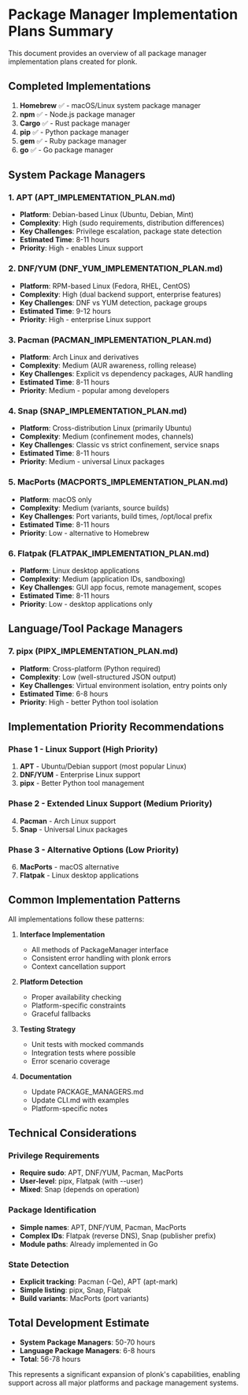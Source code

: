 # Package Manager Implementation Plans Summary

This document provides an overview of all package manager implementation plans created for plonk.

## Completed Implementations

1. **Homebrew** ✅ - macOS/Linux system package manager
2. **npm** ✅ - Node.js package manager
3. **Cargo** ✅ - Rust package manager
4. **pip** ✅ - Python package manager
5. **gem** ✅ - Ruby package manager
6. **go** ✅ - Go package manager

## System Package Managers

### 1. APT (APT_IMPLEMENTATION_PLAN.md)
- **Platform**: Debian-based Linux (Ubuntu, Debian, Mint)
- **Complexity**: High (sudo requirements, distribution differences)
- **Key Challenges**: Privilege escalation, package state detection
- **Estimated Time**: 8-11 hours
- **Priority**: High - enables Linux support

### 2. DNF/YUM (DNF_YUM_IMPLEMENTATION_PLAN.md)
- **Platform**: RPM-based Linux (Fedora, RHEL, CentOS)
- **Complexity**: High (dual backend support, enterprise features)
- **Key Challenges**: DNF vs YUM detection, package groups
- **Estimated Time**: 9-12 hours
- **Priority**: High - enterprise Linux support

### 3. Pacman (PACMAN_IMPLEMENTATION_PLAN.md)
- **Platform**: Arch Linux and derivatives
- **Complexity**: Medium (AUR awareness, rolling release)
- **Key Challenges**: Explicit vs dependency packages, AUR handling
- **Estimated Time**: 8-11 hours
- **Priority**: Medium - popular among developers

### 4. Snap (SNAP_IMPLEMENTATION_PLAN.md)
- **Platform**: Cross-distribution Linux (primarily Ubuntu)
- **Complexity**: Medium (confinement modes, channels)
- **Key Challenges**: Classic vs strict confinement, service snaps
- **Estimated Time**: 8-11 hours
- **Priority**: Medium - universal Linux packages

### 5. MacPorts (MACPORTS_IMPLEMENTATION_PLAN.md)
- **Platform**: macOS only
- **Complexity**: Medium (variants, source builds)
- **Key Challenges**: Port variants, build times, /opt/local prefix
- **Estimated Time**: 8-11 hours
- **Priority**: Low - alternative to Homebrew

### 6. Flatpak (FLATPAK_IMPLEMENTATION_PLAN.md)
- **Platform**: Linux desktop applications
- **Complexity**: Medium (application IDs, sandboxing)
- **Key Challenges**: GUI app focus, remote management, scopes
- **Estimated Time**: 8-11 hours
- **Priority**: Low - desktop applications only

## Language/Tool Package Managers

### 7. pipx (PIPX_IMPLEMENTATION_PLAN.md)
- **Platform**: Cross-platform (Python required)
- **Complexity**: Low (well-structured JSON output)
- **Key Challenges**: Virtual environment isolation, entry points only
- **Estimated Time**: 6-8 hours
- **Priority**: High - better Python tool isolation

## Implementation Priority Recommendations

### Phase 1 - Linux Support (High Priority)
1. **APT** - Ubuntu/Debian support (most popular Linux)
2. **DNF/YUM** - Enterprise Linux support
3. **pipx** - Better Python tool management

### Phase 2 - Extended Linux Support (Medium Priority)
4. **Pacman** - Arch Linux support
5. **Snap** - Universal Linux packages

### Phase 3 - Alternative Options (Low Priority)
6. **MacPorts** - macOS alternative
7. **Flatpak** - Linux desktop applications

## Common Implementation Patterns

All implementations follow these patterns:

1. **Interface Implementation**
   - All methods of PackageManager interface
   - Consistent error handling with plonk errors
   - Context cancellation support

2. **Platform Detection**
   - Proper availability checking
   - Platform-specific constraints
   - Graceful fallbacks

3. **Testing Strategy**
   - Unit tests with mocked commands
   - Integration tests where possible
   - Error scenario coverage

4. **Documentation**
   - Update PACKAGE_MANAGERS.md
   - Update CLI.md with examples
   - Platform-specific notes

## Technical Considerations

### Privilege Requirements
- **Require sudo**: APT, DNF/YUM, Pacman, MacPorts
- **User-level**: pipx, Flatpak (with --user)
- **Mixed**: Snap (depends on operation)

### Package Identification
- **Simple names**: APT, DNF/YUM, Pacman, MacPorts
- **Complex IDs**: Flatpak (reverse DNS), Snap (publisher prefix)
- **Module paths**: Already implemented in Go

### State Detection
- **Explicit tracking**: Pacman (-Qe), APT (apt-mark)
- **Simple listing**: pipx, Snap, Flatpak
- **Build variants**: MacPorts (port variants)

## Total Development Estimate

- **System Package Managers**: 50-70 hours
- **Language Package Managers**: 6-8 hours
- **Total**: 56-78 hours

This represents a significant expansion of plonk's capabilities, enabling support across all major platforms and package management systems.
